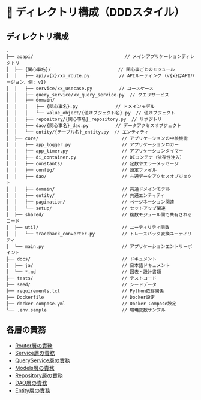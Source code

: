 # 🧱 ディレクトリ構成（DDDスタイル）

## ディレクトリ構成
```plaintext
.
├── aqapi/                                  // メインアプリケーションディレクトリ
│  ├── {関心事名}/                         // 関心事ごとのモジュール
│  │   ├── api/v{x}/xx_route.py           // APIルーティング (v{x}はAPIバージョン、例: v1)
│  │   ├── service/xx_usecase.py          // ユースケース
│  │   ├── query_service/xx_query_service.py  // クエリサービス
│  │   ├── domain/
│  │   │   ├── {関心事名}.py              // ドメインモデル
│  │   │   └── value_object/{値オブジェクト名}.py  // 値オブジェクト
│  │   ├── repository/{関心事名}_repository.py  // リポジトリ
│  │   ├── dao/{関心事名}_dao.py          // データアクセスオブジェクト
│  │   └── entity/{テーブル名}_entity.py  // エンティティ
│  ├── core/                               // アプリケーションの中核機能
│  │   ├── app_logger.py                   // アプリケーションロガー
│  │   ├── app_timer.py                    // アプリケーションタイマー
│  │   ├── di_container.py                 // DIコンテナ（依存性注入）
│  │   ├── constants/                      // 定数やエラーメッセージ
│  │   ├── config/                         // 設定ファイル
│  │   ├── dao/                            // 共通データアクセスオブジェクト
│  │   ├── domain/                         // 共通ドメインモデル
│  │   ├── entity/                         // 共通エンティティ
│  │   ├── pagination/                     // ページネーション関連
│  │   └── setup/                          // セットアップ関連
│  ├── shared/                             // 複数モジュール間で共有されるコード
│  ├── util/                               // ユーティリティ関数
│  │   └── traceback_converter.py          // トレースバック変換ユーティリティ
│  └── main.py                             // アプリケーションエントリーポイント
├── docs/                                  // ドキュメント
│  ├── ja/                                 // 日本語ドキュメント
│  └── *.md                                // 図表・設計書類
├── tests/                                 // テストコード
├── seed/                                  // シードデータ
├── requirements.txt                       // Python依存関係
├── Dockerfile                             // Docker設定
├── docker-compose.yml                     // Docker Compose設定
└── .env.sample                            // 環境変数サンプル
```

## 各層の責務
- [Router層の責務](layer-responsibilities/router.md)
- [Service層の責務](layer-responsibilities/service.md)
- [QueryService層の責務](layer-responsibilities/query-service.md)
- [Models層の責務](layer-responsibilities/models.md)
- [Repository層の責務](layer-responsibilities/repository.md)
- [DAO層の責務](layer-responsibilities/dao.md)
- [Entity層の責務](layer-responsibilities/entity.md)
